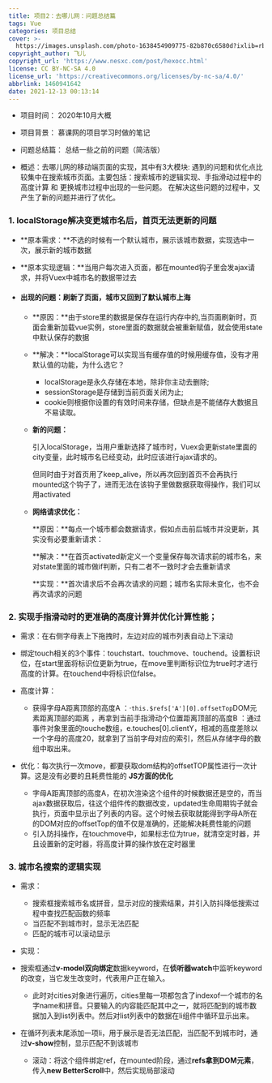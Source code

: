 ```yaml
---
title: 项目2：去哪儿网：问题总结篇
tags: Vue
categories: 项目总结
cover: >-
  https://images.unsplash.com/photo-1638454909775-82b870c6580d?ixlib=rb-1.2.1&ixid=MnwxMjA3fDB8MHxwaG90by1wYWdlfHx8fGVufDB8fHx8&auto=format&fit=crop&w=387&q=80
copyright_author: 飞儿
copyright_url: 'https://www.nesxc.com/post/hexocc.html'
license: CC BY-NC-SA 4.0
license_url: 'https://creativecommons.org/licenses/by-nc-sa/4.0/'
abbrlink: 1460941642
date: 2021-12-13 00:13:14
---
```


* 项目时间： 2020年10月大概
* 项目背景： 慕课网的项目学习时做的笔记
* 问题总结篇： 总结一些之前的问题（简洁版）

* 概述：去哪儿网的移动端页面的实现，其中有3大模块:
遇到的问题和优化点比较集中在搜索城市页面。主要包括：搜索城市的逻辑实现、手指滑动过程中的高度计算 和 更换城市过程中出现的一些问题。
在解决这些问题的过程中，又产生了新的问题并进行了优化。

### 1. localStorage解决变更城市名后，首页无法更新的问题  ###

* **原本需求：**不选的时候有一个默认城市，展示该城市数据，实现选中一次，展示新的城市数据

* **原本实现逻辑：**当用户每次进入页面，都在mounted钩子里会发ajax请求，并将Vuex中城市名的数据带过去

* #### **出现的问题：刷新了页面，城市又回到了默认城市上海** ####

  * **原因：**由于store里的数据是保存在运行内存中的,当页面刷新时，页面会重新加载vue实例，store里面的数据就会被重新赋值，就会使用state中默认保存的数据

  * **解决：**localStorage可以实现当有缓存值的时候用缓存值，没有才用默认值的功能，为什么选它？

    * localStorage是永久存储在本地，除非你主动去删除;
    * sessionStorage是存储到当前页面关闭为止;
    * cookie则根据你设置的有效时间来存储，但缺点是不能储存大数据且不易读取。

  * **新的问题：**

    引入localStorage，当用户重新选择了城市时，Vuex会更新state里面的city变量，此时城市名已经变动，此时应该进行ajax请求的。

    但同时由于对首页用了keep_alive，所以再次回到首页不会再执行mounted这个钩子了，进而无法在该钩子里做数据获取得操作，我们可以用activated

  * **网络请求优化：**

    **原因：**每点一个城市都会数据请求，假如点击前后城市并没更新，其实没有必要重新请求：

    **解决：**在首页activated新定义一个变量保存每次请求前的城市名，来对state里面的城市做if判断，只有二者不一致时才会去重新请求

    **实现：**首次请求后不会再次请求的问题；城市名实际未变化，也不会再次请求的问题

### 2. 实现手指滑动时的更准确的高度计算并优化计算性能； ###

* 需求：在右侧字母表上下拖拽时，左边对应的城市列表自动上下滚动
* 绑定touch相关的3个事件：touchstart、touchmove、touchend。设置标识位，在start里面将标识位更新为true，在move里判断标识位为true时才进行高度的计算。在touchend中将标识位false。

* 高度计算：

  * 获得字母A距离顶部的高度A ：·`this.$refs['A'][0].offsetTop`DOM元素距离顶部的距离 ，再拿到当前手指滑动个位置距离顶部的高度B ：通过事件对象里面的touche数组，e.touches[0].clientY，相减的高度差除以一个字母的高度20，就拿到了当前字母对应的索引，然后从存储字母的数组中取出来。

* 优化：每次执行一次move，都要获取dom结构的offsetTOP属性进行一次计算。这是没有必要的且耗费性能的                                                  **JS方面的优化**
  * 字母A距离顶部的高度A，在初次渲染这个组件的时候数据还是空的，而当ajax数据获取后，往这个组件传的数据改变，updated生命周期钩子就会执行，页面中显示出了列表的内容。这个时候去获取就能得到字母A所在的DOM对应的offsetTop的值不仅是准确的，还能解决耗费性能的问题
  * 引入防抖操作，在touchmove中，如果标志位为true，就清空定时器，并且设置新的定时器，将高度计算的操作放在定时器里

### 3. 城市名搜索的逻辑实现 ###

* 需求：

  * 搜索框搜索城市名或拼音，显示对应的搜索结果，并引入防抖降低搜索过程中查找匹配函数的频率
  * 当匹配不到城市时，显示无法匹配
  * 匹配的城市可以滚动显示
* 实现：
* 搜索框通过**v-model双向绑定**数据keyword，在**侦听器watch**中监听keyword的改变，当它发生改变时，代表用户正在输入。
  * 此时对cities对象进行遍历，cities里每一项都包含了indexof一个城市的名字name和拼音。只要输入的内容能匹配其中之一，就将匹配到的城市数据加入到list列表中。然后对list列表中的数据在li组件中循环显示出来。
* 在循环列表末尾添加一项li，用于展示是否无法匹配，当匹配不到城市时，通过**v-show**控制，显示匹配不到该城市
  * 滚动：将这个组件绑定ref，在mounted阶段，通过**refs拿到DOM元素**，传入**new BetterScroll**中，然后实现局部滚动